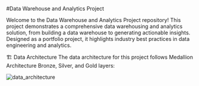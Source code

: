 #Data Warehouse and Analytics Project

Welcome to the Data Warehouse and Analytics Project repository!
This project demonstrates a comprehensive data warehousing and analytics solution, from building a data warehouse to generating actionable insights. Designed as a portfolio project, it highlights industry best practices in data engineering and analytics.

🏗️ Data Architecture
The data architecture for this project follows Medallion Architecture Bronze, Silver, and Gold layers:

![data_architecture](https://github.com/user-attachments/assets/2e6f35b7-3041-4ce2-9b51-45bd69b0a270)






